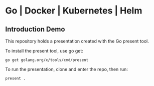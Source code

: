 # Go | Docker | Kubernetes | Helm 
## Introduction Demo

This repository holds a presentation created with the Go present tool.

To install the present tool, use go get:

	go get golang.org/x/tools/cmd/present


To run the presentation, clone and enter the repo, then run:

    present .
